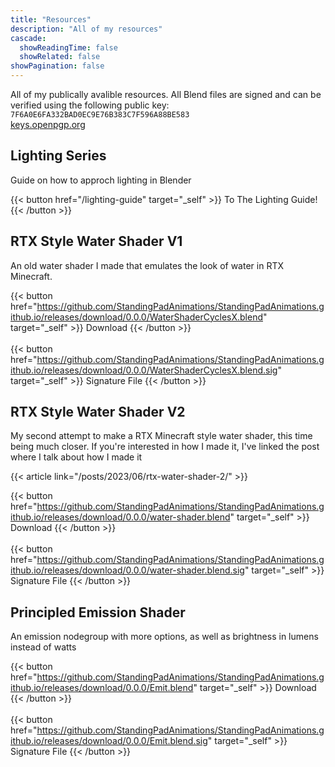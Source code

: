 ```yaml
---
title: "Resources"
description: "All of my resources"
cascade:
  showReadingTime: false
  showRelated: false
showPagination: false
---
```

All of my publically avalible resources. All Blend files are signed and can be verified using the following public key: \
`7F6A0E6FA332BAD0EC9E76B383C7F596A88BE583` \
[keys.openpgp.org](https://keys.openpgp.org/vks/v1/by-fingerprint/7F6A0E6FA332BAD0EC9E76B383C7F596A88BE58)


## Lighting Series
Guide on how to approch lighting in Blender

{{< button href="/lighting-guide" target="_self" >}}
To The Lighting Guide!
{{< /button >}}

## RTX Style Water Shader V1
An old water shader I made that emulates the look of water in RTX Minecraft.

{{< button href="https://github.com/StandingPadAnimations/StandingPadAnimations.github.io/releases/download/0.0.0/WaterShaderCyclesX.blend" target="_self" >}}
Download
{{< /button >}}
\
\
{{< button href="https://github.com/StandingPadAnimations/StandingPadAnimations.github.io/releases/download/0.0.0/WaterShaderCyclesX.blend.sig" target="_self" >}}
Signature File
{{< /button >}}

## RTX Style Water Shader V2
My second attempt to make a RTX Minecraft style water shader, this time being much closer. If you're interested in how I made it, I've linked the post where I talk about how I made it

{{< article link="/posts/2023/06/rtx-water-shader-2/" >}}

{{< button href="https://github.com/StandingPadAnimations/StandingPadAnimations.github.io/releases/download/0.0.0/water-shader.blend" target="_self" >}}
Download
{{< /button >}} 
\
\
{{< button href="https://github.com/StandingPadAnimations/StandingPadAnimations.github.io/releases/download/0.0.0/water-shader.blend.sig" target="_self" >}}
Signature File
{{< /button >}}


## Principled Emission Shader
An emission nodegroup with more options, as well as brightness in lumens instead of watts

{{< button href="https://github.com/StandingPadAnimations/StandingPadAnimations.github.io/releases/download/0.0.0/Emit.blend" target="_self" >}}
Download
{{< /button >}}
\
\
{{< button href="https://github.com/StandingPadAnimations/StandingPadAnimations.github.io/releases/download/0.0.0/Emit.blend.sig" target="_self" >}}
Signature File
{{< /button >}}

